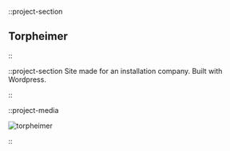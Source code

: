 ::project-section

## Torpheimer

::

::project-section
Site made for an installation company. Built with Wordpress.

::

::project-media

![torpheimer](/img/torpheimer/torpheimer-1.png)

::

